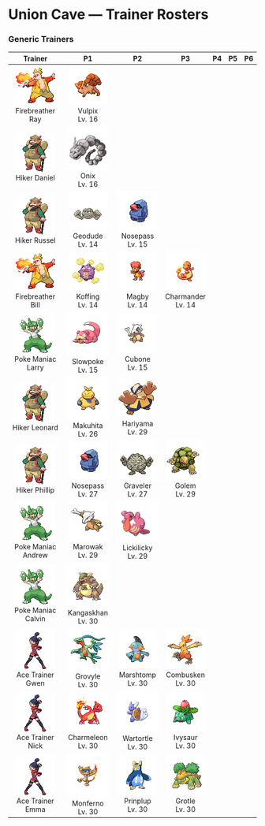 # Union Cave — Trainer Rosters

### Generic Trainers

| Trainer | P1 | P2 | P3 | P4 | P5 | P6 |
|:-------:|:--:|:--:|:--:|:--:|:--:|:--:|
| ![Firebreather Ray](../../assets/trainers/firebreather.png "Firebreather Ray")<br>Firebreather Ray | ![Vulpix](../../assets/sprites/vulpix/front.gif "As it develops, its single white tail gains color and splits into six. It is quite warm and cuddly.")<br>Vulpix<br>Lv. 16 |
| ![Hiker Daniel](../../assets/trainers/hiker.png "Hiker Daniel")<br>Hiker Daniel | ![Onix](../../assets/sprites/onix/front.gif "It twists and squirms through the ground. The thunderous roar of its tunneling echoes a long way.")<br>Onix<br>Lv. 16 |
| ![Hiker Russel](../../assets/trainers/hiker.png "Hiker Russel")<br>Hiker Russel | ![Geodude](../../assets/sprites/geodude/front.gif "Most people may not notice, but a closer look should reveal that there are many GEODUDE around.")<br>Geodude<br>Lv. 14 | ![Nosepass](../../assets/sprites/nosepass/front.gif "If two of these meet, they cannot get too close because their noses repel each other.")<br>Nosepass<br>Lv. 15 |
| ![Firebreather Bill](../../assets/trainers/firebreather.png "Firebreather Bill")<br>Firebreather Bill | ![Koffing](../../assets/sprites/koffing/front.gif "Its thin, filmy body is filled with gases that cause constant sniffles, coughs and teary eyes.")<br>Koffing<br>Lv. 14 | ![Magby](../../assets/sprites/magby/front.gif "Each and every time it inhales and exhales, hot embers dribble from its mouth and nostrils.")<br>Magby<br>Lv. 14 | ![Charmander](../../assets/sprites/charmander/front.gif "The flame on its tail shows the strength of its life force. If it is weak, the flame also burns weakly.")<br>Charmander<br>Lv. 14 |
| ![Poke Maniac Larry](../../assets/trainers/poke_maniac.png "Poke Maniac Larry")<br>Poke Maniac Larry | ![Slowpoke](../../assets/sprites/slowpoke/front.gif "It lazes vacantly near water. If something bites its tail, it won’t even notice for a whole day.")<br>Slowpoke<br>Lv. 15 | ![Cubone](../../assets/sprites/cubone/front.gif "If it is sad or lonely, the skull it wears shakes and emits a plaintive and mournful sound.")<br>Cubone<br>Lv. 15 |
| ![Hiker Leonard](../../assets/trainers/hiker.png "Hiker Leonard")<br>Hiker Leonard | ![Makuhita](../../assets/sprites/makuhita/front.gif "It toughens up by slamming into thick trees over and over. It gains a sturdy body and dauntless spirit.")<br>Makuhita<br>Lv. 26 | ![Hariyama](../../assets/sprites/hariyama/front.gif "It loves challenging others to tests of strength. It has the power to stop a train with a slap.")<br>Hariyama<br>Lv. 29 |
| ![Hiker Phillip](../../assets/trainers/hiker.png "Hiker Phillip")<br>Hiker Phillip | ![Nosepass](../../assets/sprites/nosepass/front.gif "If two of these meet, they cannot get too close because their noses repel each other.")<br>Nosepass<br>Lv. 27 | ![Graveler](../../assets/sprites/graveler/front.gif "With a free and uncaring nature, it doesn’t mind if pieces break off while it rolls down mountains.")<br>Graveler<br>Lv. 27 | ![Golem](../../assets/sprites/golem/front.gif "It sheds its skin once a year. The discarded shell immediately hardens and crumbles away.")<br>Golem<br>Lv. 29 |
| ![Poke Maniac Andrew](../../assets/trainers/poke_maniac.png "Poke Maniac Andrew")<br>Poke Maniac Andrew | ![Marowak](../../assets/sprites/marowak/front.gif "It has been seen pounding boulders with the bone it carries in order to tap out messages to others.")<br>Marowak<br>Lv. 29 | ![Lickilicky](../../assets/sprites/lickilicky/front.gif "Its saliva can decompose anything. It wraps its long tongue around things to coat them with its sticky saliva.")<br>Lickilicky<br>Lv. 29 |
| ![Poke Maniac Calvin](../../assets/trainers/poke_maniac.png "Poke Maniac Calvin")<br>Poke Maniac Calvin | ![Kangaskhan](../../assets/sprites/kangaskhan/front.gif "If it is safe, the young gets out of the belly pouch to play. The adult keeps a close eye on the youngster.")<br>Kangaskhan<br>Lv. 30 |
| ![Ace Trainer Gwen](../../assets/trainers/ace_trainer.png "Ace Trainer Gwen")<br>Ace Trainer Gwen | ![Grovyle](../../assets/sprites/grovyle/front.gif "It leaps from tree branch to tree branch quite swiftly. It shows astounding agility.")<br>Grovyle<br>Lv. 30 | ![Marshtomp](../../assets/sprites/marshtomp/front.gif "Living on muddy ground that provides poor footing has made its legs sturdy.")<br>Marshtomp<br>Lv. 30 | ![Combusken](../../assets/sprites/combusken/front.gif "During a battle, the hot flame in its body increases. Its kicks have outstanding destructive power.")<br>Combusken<br>Lv. 30 |
| ![Ace Trainer Nick](../../assets/trainers/ace_trainer.png "Ace Trainer Nick")<br>Ace Trainer Nick | ![Charmeleon](../../assets/sprites/charmeleon/front.gif "It is very hotheaded by nature, so it constantly seeks opponents. It calms down only when it wins.")<br>Charmeleon<br>Lv. 30 | ![Wartortle](../../assets/sprites/wartortle/front.gif "It is a well-established symbol of longevity. If its shell has algae on it, that WARTORTLE is very old.")<br>Wartortle<br>Lv. 30 | ![Ivysaur](../../assets/sprites/ivysaur/front.gif "Exposure to sunlight adds to its strength. Sunlight also makes the bud on its back grow larger.")<br>Ivysaur<br>Lv. 30 |
| ![Ace Trainer Emma](../../assets/trainers/ace_trainer.png "Ace Trainer Emma")<br>Ace Trainer Emma | ![Monferno](../../assets/sprites/monferno/front.gif "A bigger fire on its tail and a brighter blue pattern on its face means its rank in its pack is higher.")<br>Monferno<br>Lv. 30 | ![Prinplup](../../assets/sprites/prinplup/front.gif "It lives a solitary life. Its wings deliver wicked blows that can snap even the thickest of trees.")<br>Prinplup<br>Lv. 30 | ![Grotle](../../assets/sprites/grotle/front.gif "A GROTLE that lives in the forest is said to have its own secret springwater.")<br>Grotle<br>Lv. 30 |

